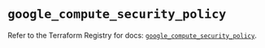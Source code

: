 # `google_compute_security_policy`

Refer to the Terraform Registry for docs: [`google_compute_security_policy`](https://registry.terraform.io/providers/hashicorp/google/6.18.1/docs/resources/compute_security_policy).
